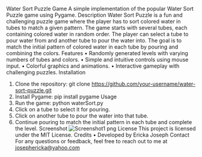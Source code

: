 Water Sort Puzzle Game
A simple implementation of the popular Water Sort Puzzle game using Pygame.
Description
Water Sort Puzzle is a fun and challenging puzzle game where the player has to sort colored water in tubes to match a given pattern. The game starts with several tubes, each containing colored water in random order. The player can select a tube to pour water from and another tube to pour the water into. The goal is to match the initial pattern of colored water in each tube by pouring and combining the colors.
Features
•	Randomly generated levels with varying numbers of tubes and colors.
•	Simple and intuitive controls using mouse input.
•	Colorful graphics and animations.
•	Interactive gameplay with challenging puzzles.
Installation
1.	Clone the repository: git clone https://github.com/your-username/water-sort-puzzle.git
2.	Install Pygame: pip install pygame
Usage
1.	Run the game: python waterSort.py
2.	Click on a tube to select it for pouring.
3.	Click on another tube to pour the water into that tube.
4.	Continue pouring to match the initial pattern in each tube and complete the level.
Screenshot
![Screenshot1 png](https://github.com/Ericka030/Game/assets/104039443/d2edf3f9-5355-4e1c-b736-48ca11447d03)
License
This project is licensed under the MIT License.
Credits
•	Developed by Ericka Joseph
Contact
For any questions or feedback, feel free to reach out to me at josephericka@yahoo.com

